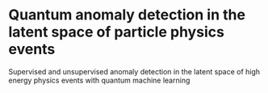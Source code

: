 # Quantum anomaly detection in the latent space of particle physics events

Supervised and unsupervised anomaly detection in the latent space of high energy physics events with quantum machine learning
